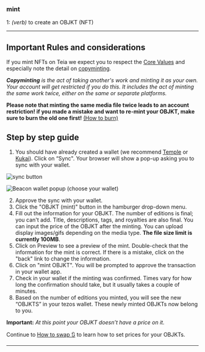 ### **mint**

1: _(verb)_ to create an OBJKT (NFT)
***

## Important Rules and considerations

If you mint NFTs on Teia we expect you to respect the [Core Values](https://github.com/teia-community/teia-docs/wiki/Core-Values-Code-of-Conduct-Terms-and-Conditions) and especially note the detail on [copyminting](https://github.com/teia-community/teia-docs/wiki/Core-Values-Code-of-Conduct-Terms-and-Conditions#about-copyminting). 

_**Copyminting** is the act of taking another's work and minting it as your own. Your account will get restricted if you do this. It includes the act of minting the same work twice, either on the same or separate platforms._

**Please note that minting the same media file twice leads to an account restriction! if you made a mistake and want to re-mint your OBJKT, make sure to burn the old one first!** [(How to burn)](https://github.com/teia-community/teia-docs/wiki/How-to-burn-%F0%9F%94%A5)

## Step by step guide


1. You should have already created a wallet (we recommend [Temple](https://templewallet.com/) or [Kukai](https://wallet.kukai.app/)). Click on “Sync". Your browser will show a pop-up asking you to sync with your wallet.

![sync button](https://i.ibb.co/25CWLk3/sync.png)

![Beacon wallet popup (choose your wallet)](https://i.ibb.co/T8PZVbN/beacon.png)

2. Approve the sync with your wallet.
3. Click the "OBJKT (mint)" button in the hamburger drop-down menu.
6. Fill out the information for your OBJKT. The number of editions is final; you can't add. Title, descriptions, tags, and royalties are also final. You can input the price of the OBJKT after the minting. You can upload display images/gifs depending on the media type. **The file size limit is currently 100MB**. 
7. Click on Preview to see a preview of the mint. Double-check that the information for the mint is correct. If there is a mistake, click on the "back" link to change the information.
8. Click on "mint OBJKT". You will be prompted to approve the transaction in your wallet app.
9. Check in your wallet if the minting was confirmed. Times vary for how long the confirmation should take, but it usually takes a couple of minutes.
10. Based on the number of editions you minted, you will see the new “OBJKTS” in your tezos wallet. These newly minted OBJKTs now belong to you.

**Important:** _At this point your OBJKT doesn’t have a price on it._ 

Continue to [How to swap 🔃](https://github.com/teia-community/teia-docs/wiki/How-to-swap-🔃) to learn how to set prices for your OBJKTs.

***


